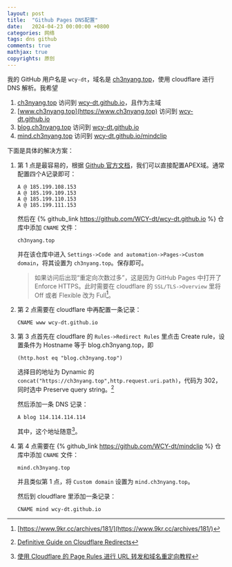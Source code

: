 ```yaml
---
layout: post
title:  "Github Pages DNS配置"
date:   2024-04-23 00:00:00 +0800
categories: 网络
tags: dns github
comments: true
mathjax: true
copyrights: 原创
---
```


我的 GitHub 用户名是 `wcy-dt`，域名是 [ch3nyang.top](https://ch3nyang.top)，使用 cloudflare 进行 DNS 解析。我希望

1. [ch3nyang.top](https://ch3nyang.top) 访问到 [wcy-dt.github.io](https://wcy-dt.github.io)，且作为主域
2. [www.ch3nyang.top](https://www.ch3nyang.top) 访问到 [wcy-dt.github.io](https://wcy-dt.github.io)
3. [blog.ch3nyang.top](https://blog.ch3nyang.top) 访问到 [wcy-dt.github.io](https://wcy-dt.github.io)
4. [mind.ch3nyang.top](https://mind.ch3nyang.top) 访问到 [wcy-dt.github.io/mindclip](https://wcy-dt.github.io/mindclip)

下面是具体的解决方案：

1. 第 1 点是最容易的，根据 [Github 官方文档](https://docs.github.com/zh/pages/configuring-a-custom-domain-for-your-github-pages-site/managing-a-custom-domain-for-your-github-pages-site#configuring-an-apex-domain)，我们可以直接配置APEX域。通常配置四个A记录即可：

   ```dns
   A @ 185.199.108.153
   A @ 185.199.109.153
   A @ 185.199.110.153
   A @ 185.199.111.153
   ```

   然后在 {% github_link https://github.com/WCY-dt/wcy-dt.github.io %} 仓库中添加 `CNAME` 文件：

   ```cname
   ch3nyang.top
   ```

   并在该仓库中进入 `Settings->Code and automation->Pages->Custom domain`，将其设置为 `ch3nyang.top`。保存即可。

   > 如果访问后出现“重定向次数过多”，这是因为 GitHub Pages 中打开了 Enforce HTTPS。此时需要在 cloudflare 的 `SSL/TLS->Overview` 里将 Off 或者 Flexible 改为 Full[^1]。

2. 第 2 点需要在 cloudflare 中再配置一条记录：

   ```dns
   CNAME www wcy-dt.github.io
   ```

3. 第 3 点首先在 cloudflare 的 `Rules->Redirect Rules` 里点击 Create rule，设置条件为 Hostname 等于 blog.ch3nyang.top，即

   ```expression
   (http.host eq "blog.ch3nyang.top")
   ```

   选择目的地址为 Dynamic 的 `concat("https://ch3nyang.top",http.request.uri.path)`，代码为 302，同时选中 Preserve query string。[^3]

   然后添加一条 DNS 记录：

   ```dns
   A blog 114.114.114.114
   ```

   其中，这个地址随意[^2]。

4. 第 4 点需要在 {% github_link https://github.com/WCY-dt/mindclip %} 仓库中添加 `CNAME` 文件：

   ```cname
   mind.ch3nyang.top
   ```

   并且类似第 1 点，将 `Custom domain` 设置为 `mind.ch3nyang.top`。

   然后到 cloudflare 里添加一条记录：

   ```dns
   CNAME mind wcy-dt.github.io
   ```

[^1]: [https://www.9kr.cc/archives/181/](https://www.9kr.cc/archives/181/)
[^2]: [使用 Cloudflare 的 Page Rules 进行 URL 转发和域名重定向教程](https://www.okaa.io/index.php/2023/09/02/%E4%BD%BF%E7%94%A8-cloudflare-%E7%9A%84-page-rules-%E8%BF%9B%E8%A1%8C-url-%E8%BD%AC%E5%8F%91%E5%92%8C%E5%9F%9F%E5%90%8D%E9%87%8D%E5%AE%9A%E5%90%91%E6%95%99%E7%A8%8B/)
[^3]: [Definitive Guide on Cloudflare Redirects](https://epsilonsynapse.com/tech-salvation/definitive-guide-on-cloudflare-redirects/)
